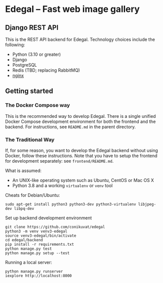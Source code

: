 # Edegal – Fast web image gallery

## Django REST API

This is the REST API backend for Edegal. Technology choices include the following:

* Python (3.10 or greater)
* Django
* PostgreSQL
* Redis (TBD; replacing RabbitMQ)
* [nginx](https://github.com/nginx/nginx)

## Getting started

### The Docker Compose way

This is the recommended way to develop Edegal. There is a single unified Docker Compose development environment for both the frontend and the backend. For instructions, see `README.md` in the parent directory.

### The Traditional Way

If, for some reason, you want to develop the Edegal backend without using Docker, follow these instructions. Note that you have to setup the frontend for development separately: see `frontend/README.md`.

What is assumed:

* An UNIX-like operating system such as Ubuntu, CentOS or Mac OS X
* Python 3.8 and a working `virtualenv` or `venv` tool

Cheats for Debian/Ubuntu:

    sudo apt-get install python3 python3-dev python3-virtualenv libjpeg-dev libpq-dev

Set up backend development environment

    git clone https://github.com/conikuvat/edegal
    python3 -m venv venv3-edegal
    source venv3-edegal/bin/activate
    cd edegal/backend
    pip install -r requirements.txt
    python manage.py test
    python manage.py setup --test

Running a local server:

    python manage.py runserver
    iexplore http://localhost:8000

